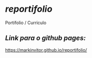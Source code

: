 # _**reportifolio**_
Portifolio / Curriculo
## _**Link para o github pages:**_

https://markinvitor.github.io/reportifolio/
